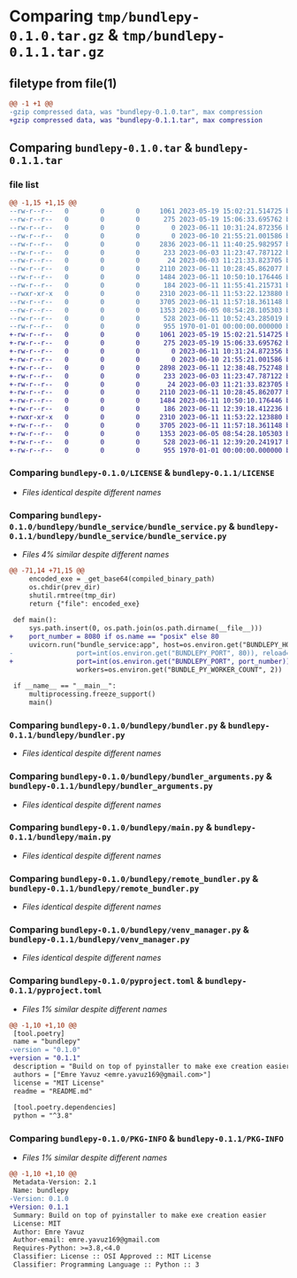 # Comparing `tmp/bundlepy-0.1.0.tar.gz` & `tmp/bundlepy-0.1.1.tar.gz`

## filetype from file(1)

```diff
@@ -1 +1 @@
-gzip compressed data, was "bundlepy-0.1.0.tar", max compression
+gzip compressed data, was "bundlepy-0.1.1.tar", max compression
```

## Comparing `bundlepy-0.1.0.tar` & `bundlepy-0.1.1.tar`

### file list

```diff
@@ -1,15 +1,15 @@
--rw-r--r--   0        0        0     1061 2023-05-19 15:02:21.514725 bundlepy-0.1.0/LICENSE
--rw-r--r--   0        0        0      275 2023-05-19 15:06:33.695762 bundlepy-0.1.0/README.md
--rw-r--r--   0        0        0        0 2023-06-11 10:31:24.872356 bundlepy-0.1.0/bundlepy/__init__.py
--rw-r--r--   0        0        0        0 2023-06-10 21:55:21.001586 bundlepy-0.1.0/bundlepy/bundle_service/__init__.py
--rw-r--r--   0        0        0     2836 2023-06-11 11:40:25.982957 bundlepy-0.1.0/bundlepy/bundle_service/bundle_service.py
--rw-r--r--   0        0        0      233 2023-06-03 11:23:47.787122 bundlepy-0.1.0/bundlepy/bundle_service/hidden_imports_bundler_service.txt
--rw-r--r--   0        0        0       24 2023-06-03 11:21:33.823705 bundlepy-0.1.0/bundlepy/bundle_service/packages_bundler_service.txt
--rw-r--r--   0        0        0     2110 2023-06-11 10:28:45.862077 bundlepy-0.1.0/bundlepy/bundler.py
--rw-r--r--   0        0        0     1484 2023-06-11 10:50:10.176446 bundlepy-0.1.0/bundlepy/bundler_arguments.py
--rw-r--r--   0        0        0      184 2023-06-11 11:55:41.215731 bundlepy-0.1.0/bundlepy/config/cluster_conf.json
--rwxr-xr-x   0        0        0     2310 2023-06-11 11:53:22.123880 bundlepy-0.1.0/bundlepy/main.py
--rw-r--r--   0        0        0     3705 2023-06-11 11:57:18.361148 bundlepy-0.1.0/bundlepy/remote_bundler.py
--rw-r--r--   0        0        0     1353 2023-06-05 08:54:28.105303 bundlepy-0.1.0/bundlepy/venv_manager.py
--rw-r--r--   0        0        0      528 2023-06-11 10:52:43.285019 bundlepy-0.1.0/pyproject.toml
--rw-r--r--   0        0        0      955 1970-01-01 00:00:00.000000 bundlepy-0.1.0/PKG-INFO
+-rw-r--r--   0        0        0     1061 2023-05-19 15:02:21.514725 bundlepy-0.1.1/LICENSE
+-rw-r--r--   0        0        0      275 2023-05-19 15:06:33.695762 bundlepy-0.1.1/README.md
+-rw-r--r--   0        0        0        0 2023-06-11 10:31:24.872356 bundlepy-0.1.1/bundlepy/__init__.py
+-rw-r--r--   0        0        0        0 2023-06-10 21:55:21.001586 bundlepy-0.1.1/bundlepy/bundle_service/__init__.py
+-rw-r--r--   0        0        0     2898 2023-06-11 12:38:48.752748 bundlepy-0.1.1/bundlepy/bundle_service/bundle_service.py
+-rw-r--r--   0        0        0      233 2023-06-03 11:23:47.787122 bundlepy-0.1.1/bundlepy/bundle_service/hidden_imports_bundler_service.txt
+-rw-r--r--   0        0        0       24 2023-06-03 11:21:33.823705 bundlepy-0.1.1/bundlepy/bundle_service/packages_bundler_service.txt
+-rw-r--r--   0        0        0     2110 2023-06-11 10:28:45.862077 bundlepy-0.1.1/bundlepy/bundler.py
+-rw-r--r--   0        0        0     1484 2023-06-11 10:50:10.176446 bundlepy-0.1.1/bundlepy/bundler_arguments.py
+-rw-r--r--   0        0        0      186 2023-06-11 12:39:18.412236 bundlepy-0.1.1/bundlepy/config/cluster_conf.json
+-rwxr-xr-x   0        0        0     2310 2023-06-11 11:53:22.123880 bundlepy-0.1.1/bundlepy/main.py
+-rw-r--r--   0        0        0     3705 2023-06-11 11:57:18.361148 bundlepy-0.1.1/bundlepy/remote_bundler.py
+-rw-r--r--   0        0        0     1353 2023-06-05 08:54:28.105303 bundlepy-0.1.1/bundlepy/venv_manager.py
+-rw-r--r--   0        0        0      528 2023-06-11 12:39:20.241917 bundlepy-0.1.1/pyproject.toml
+-rw-r--r--   0        0        0      955 1970-01-01 00:00:00.000000 bundlepy-0.1.1/PKG-INFO
```

### Comparing `bundlepy-0.1.0/LICENSE` & `bundlepy-0.1.1/LICENSE`

 * *Files identical despite different names*

### Comparing `bundlepy-0.1.0/bundlepy/bundle_service/bundle_service.py` & `bundlepy-0.1.1/bundlepy/bundle_service/bundle_service.py`

 * *Files 4% similar despite different names*

```diff
@@ -71,14 +71,15 @@
     encoded_exe = _get_base64(compiled_binary_path)
     os.chdir(prev_dir)
     shutil.rmtree(tmp_dir)
     return {"file": encoded_exe}
 
 def main():
     sys.path.insert(0, os.path.join(os.path.dirname(__file__)))
+    port_number = 8080 if os.name == "posix" else 80
     uvicorn.run("bundle_service:app", host=os.environ.get("BUNDLEPY_HOST_IP", "0.0.0.0"),
-                port=int(os.environ.get("BUNDLEPY_PORT", 80)), reload=os.environ.get("BUNDLEPY_DEBUG", False),
+                port=int(os.environ.get("BUNDLEPY_PORT", port_number)), reload=os.environ.get("BUNDLEPY_DEBUG", False),
                 workers=os.environ.get("BUNDLE_PY_WORKER_COUNT", 2))
 
 if __name__ == "__main__":
     multiprocessing.freeze_support()
     main()
```

### Comparing `bundlepy-0.1.0/bundlepy/bundler.py` & `bundlepy-0.1.1/bundlepy/bundler.py`

 * *Files identical despite different names*

### Comparing `bundlepy-0.1.0/bundlepy/bundler_arguments.py` & `bundlepy-0.1.1/bundlepy/bundler_arguments.py`

 * *Files identical despite different names*

### Comparing `bundlepy-0.1.0/bundlepy/main.py` & `bundlepy-0.1.1/bundlepy/main.py`

 * *Files identical despite different names*

### Comparing `bundlepy-0.1.0/bundlepy/remote_bundler.py` & `bundlepy-0.1.1/bundlepy/remote_bundler.py`

 * *Files identical despite different names*

### Comparing `bundlepy-0.1.0/bundlepy/venv_manager.py` & `bundlepy-0.1.1/bundlepy/venv_manager.py`

 * *Files identical despite different names*

### Comparing `bundlepy-0.1.0/pyproject.toml` & `bundlepy-0.1.1/pyproject.toml`

 * *Files 1% similar despite different names*

```diff
@@ -1,10 +1,10 @@
 [tool.poetry]
 name = "bundlepy"
-version = "0.1.0"
+version = "0.1.1"
 description = "Build on top of pyinstaller to make exe creation easier"
 authors = ["Emre Yavuz <emre.yavuz169@gmail.com>"]
 license = "MIT License"
 readme = "README.md"
 
 [tool.poetry.dependencies]
 python = "^3.8"
```

### Comparing `bundlepy-0.1.0/PKG-INFO` & `bundlepy-0.1.1/PKG-INFO`

 * *Files 1% similar despite different names*

```diff
@@ -1,10 +1,10 @@
 Metadata-Version: 2.1
 Name: bundlepy
-Version: 0.1.0
+Version: 0.1.1
 Summary: Build on top of pyinstaller to make exe creation easier
 License: MIT
 Author: Emre Yavuz
 Author-email: emre.yavuz169@gmail.com
 Requires-Python: >=3.8,<4.0
 Classifier: License :: OSI Approved :: MIT License
 Classifier: Programming Language :: Python :: 3
```

